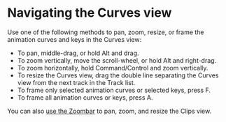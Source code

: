 # Navigating the Curves view

Use one of the following methods to pan, zoom, resize, or frame the animation curves and keys in the Curves view:

* To pan, middle-drag, or hold Alt and drag.
* To zoom vertically, move the scroll-wheel, or hold Alt and right-drag.
* To zoom horizontally, hold Command/Control and zoom vertically.
* To resize the Curves view, drag the double line separating the Curves view from the next track in the Track list.
* To frame only selected animation curves or selected keys, press F.
* To frame all animation curves or keys, press A.

You can also [use the Zoombar](clp_pan_zoom.md) to pan, zoom, and resize the Clips view.
